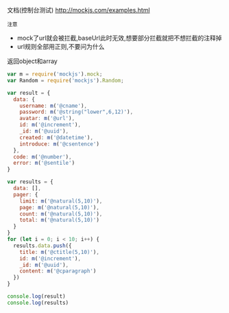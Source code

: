 
文档(控制台测试) http://mockjs.com/examples.html

`注意`
- mock了url就会被拦截,baseUrl此时无效,想要部分拦截就把不想拦截的注释掉
- url规则全部用正则,不要问为什么

返回object和array
```js
var m = require('mockjs').mock;
var Random = require('mockjs').Random;

var result = {
  data: {
    username: m('@cname'),
    password: m('@string("lower",6,12)'),
    avatar: m('@url'),
    id: m('@increment'),
    _id: m('@uuid'),
    created: m('@datetime'),
    introduce: m('@csentence')
  },
  code: m('@number'),
  error: m('@sentile')
}

var results = {
  data: [],
  pager: {
    limit: m('@natural(5,10)'),
    page: m('@natural(5,10)'),
    count: m('@natural(5,10)'),
    total: m('@natural(5,10)')
  }
}
for (let i = 0; i < 10; i++) {
  results.data.push({
    title: m('@ctitle(5,10)'),
    id: m('@increment'),
    _id: m('@uuid'),
    content: m('@cparagraph')
  })
}

console.log(result)
console.log(results)

```